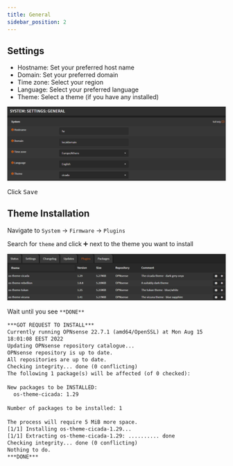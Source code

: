 ```yaml
---
title: General
sidebar_position: 2
---
```


## Settings

- Hostname: Set your preferred host name
- Domain: Set your preferred domain
- Time zone: Select your region
- Language: Select your preferred language
- Theme: Select a theme (if you have any installed)

![system-general](img/system-general.png)

Click <kbd>Save</kbd>

## Theme Installation

Navigate to `System` -> `Firmware` -> `Plugins`

Search for `theme` and click <kbd>➕</kbd> next to the theme you want to install

![theme-install](img/theme-install.png)

Wait until you see `**DONE**`

```shell
***GOT REQUEST TO INSTALL***
Currently running OPNsense 22.7.1 (amd64/OpenSSL) at Mon Aug 15 18:01:08 EEST 2022
Updating OPNsense repository catalogue...
OPNsense repository is up to date.
All repositories are up to date.
Checking integrity... done (0 conflicting)
The following 1 package(s) will be affected (of 0 checked):

New packages to be INSTALLED:
  os-theme-cicada: 1.29

Number of packages to be installed: 1

The process will require 5 MiB more space.
[1/1] Installing os-theme-cicada-1.29...
[1/1] Extracting os-theme-cicada-1.29: .......... done
Checking integrity... done (0 conflicting)
Nothing to do.
***DONE***
```

